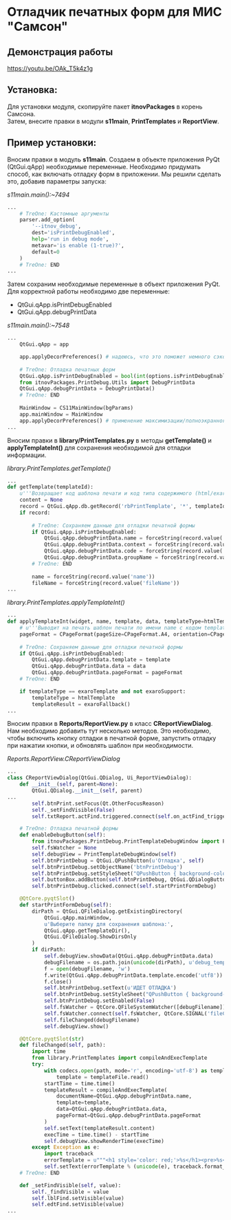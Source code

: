 # Отладчик печатных форм для МИС "Самсон"
## Демонстрация работы
https://youtu.be/OAk_T5k4z1g

## Установка:
Для установки модуля, скопируйте пакет **itnovPackages** в корень Самсона.  
Затем, внесите правки в модули **s11main**, **PrintTemplates** и **ReportView**.

## Пример установки:
Вносим правки в модуль **s11main**. Создаем в объекте приложения PyQt (QtGui.qApp) необходимые переменные.
Необходимо придумать способ, как включать отладку форм в приложении. Мы решили сделать это, добавив параметры запуска:

_s11main.main():~7494_
```python
...
    # TreOne: Кастомные аргументы
    parser.add_option(
        '--itnov_debug',
        dest='isPrintDebugEnabled',
        help='run in debug mode',
        metavar='is enable (1-true)?',
        default=0
    )
    # TreOne: END
...
```

Затем сохраним необходимые переменные в объект приложения PyQt. Для корректной работы необходимо две переменные:
 - QtGui.qApp.isPrintDebugEnabled
 - QtGui.qApp.debugPrintData

_s11main.main():~7548_
```python
...
    QtGui.qApp = app

    app.applyDecorPreferences() # надеюсь, что это поможет немного сэкономить при создании гл.окна
	
    # TreOne: Отладка печатных форм
    QtGui.qApp.isPrintDebugEnabled = bool(int(options.isPrintDebugEnabled))
    from itnovPackages.PrintDebug.Utils import DebugPrintData
    QtGui.qApp.debugPrintData = DebugPrintData()
    # TreOne: END
	
    MainWindow = CS11MainWindow(bgParams)
    app.mainWindow = MainWindow
    app.applyDecorPreferences() # применение максимизации/полноэкранного режима к главному окну
...
```

Вносим правки в **library/PrintTemplates.py** в методы **getTemplate()** и **applyTemplateInt()** для сохранения необходимой для отладки информации.

_library.PrintTemplates.getTemplate()_
```python
...
def getTemplate(templateId):
    u'''Возвращает код шаблона печати и код типа содержимого (html/exaro/svg).'''
    content = None
    record = QtGui.qApp.db.getRecord('rbPrintTemplate', '*', templateId)
    if record:
	
        # TreOne: Сохраняем данные для отладки печатной формы
        if QtGui.qApp.isPrintDebugEnabled:
            QtGui.qApp.debugPrintData.name = forceString(record.value('name'))
            QtGui.qApp.debugPrintData.context = forceString(record.value('context'))
            QtGui.qApp.debugPrintData.code = forceString(record.value('code'))
            QtGui.qApp.debugPrintData.groupName = forceString(record.value('groupName'))
        # TreOne: END
		
        name = forceString(record.value('name'))
        fileName = forceString(record.value('fileName'))
...
```

_library.PrintTemplates.applyTemplateInt()_
```python
...
def applyTemplateInt(widget, name, template, data, templateType=htmlTemplate, fromWidget=None, signAndAttachHandler=None):
    # u'''Выводит на печать шаблон печати по имени name с кодом template и данными data'''
    pageFormat = CPageFormat(pageSize=CPageFormat.A4, orientation=CPageFormat.Portrait, leftMargin=5, topMargin=5, rightMargin=5,  bottomMargin=5)
    
    # TreOne: Сохраняем данные для отладки печатной формы
    if QtGui.qApp.isPrintDebugEnabled:
        QtGui.qApp.debugPrintData.template = template
        QtGui.qApp.debugPrintData.data = data
        QtGui.qApp.debugPrintData.pageFormat = pageFormat
    # TreOne: END

    if templateType == exaroTemplate and not exaroSupport:
        templateType = htmlTemplate
        templateResult = exaroFallback()
...
```


Вносим правки в **Reports/ReportView.py** в класс **CReportViewDialog**. Нам необходимо добавить тут несколько методов.
Это необходимо, чтобы включить кнопку отладки в печатной форме, запустить отладку при нажатии кнопки, и обновлять шаблон при необходимости.

_Reports.ReportView.CReportViewDialog_
```python
...
class CReportViewDialog(QtGui.QDialog, Ui_ReportViewDialog):
    def __init__(self, parent=None):
        QtGui.QDialog.__init__(self, parent)
...
        self.btnPrint.setFocus(Qt.OtherFocusReason)
        self._setFindVisible(False)
        self.txtReport.actFind.triggered.connect(self.on_actFind_triggered)

    # TreOne: Отладка печатной формы
    def enableDebugButton(self):
        from itnovPackages.PrintDebug.PrintTemplateDebugWindow import PrintTemplateDebugWindow
        self.fsWatcher = None
        self.debugView = PrintTemplateDebugWindow(self)
        self.btnPrintDebug = QtGui.QPushButton(u'Отладка', self)
        self.btnPrintDebug.setObjectName('btnPrintDebug')
        self.btnPrintDebug.setStyleSheet("QPushButton { background-color: #fff3c4 }")
        self.buttonBox.addButton(self.btnPrintDebug, QtGui.QDialogButtonBox.ActionRole)
        self.btnPrintDebug.clicked.connect(self.startPrintFormDebug)

    @QtCore.pyqtSlot()
    def startPrintFormDebug(self):
        dirPath = QtGui.QFileDialog.getExistingDirectory(
            QtGui.qApp.mainWindow,
            u'Выберите папку для сохранения шаблона:',
            QtGui.qApp.getTemplateDir(),
            QtGui.QFileDialog.ShowDirsOnly
        )
        if dirPath:
            self.debugView.showData(QtGui.qApp.debugPrintData.data)
            debugFilename = os.path.join(unicode(dirPath), u'debug_template.html')
            f = open(debugFilename, 'w')
            f.write(QtGui.qApp.debugPrintData.template.encode('utf8'))
            f.close()
            self.btnPrintDebug.setText(u'ИДЕТ ОТЛАДКА')
            self.btnPrintDebug.setStyleSheet("QPushButton { background-color: #ffcfc4 }")
            self.btnPrintDebug.setEnabled(False)
            self.fsWatcher = QtCore.QFileSystemWatcher([debugFilename])
            self.fsWatcher.connect(self.fsWatcher, QtCore.SIGNAL('fileChanged(QString)'), self.fileChanged)
            self.fileChanged(debugFilename)
            self.debugView.show()

    @QtCore.pyqtSlot(str)
    def fileChanged(self, path):
        import time
        from library.PrintTemplates import compileAndExecTemplate
        try:
            with codecs.open(path, mode='r', encoding='utf-8') as templateFile:
                template = templateFile.read()
            startTime = time.time()
            templateResult = compileAndExecTemplate(
                documentName=QtGui.qApp.debugPrintData.name,
                template=template,
                data=QtGui.qApp.debugPrintData.data,
                pageFormat=QtGui.qApp.debugPrintData.pageFormat
            )
            self.setText(templateResult.content)
            execTime = time.time() - startTime
            self.debugView.showRenderTime(execTime)
        except Exception as e:
            import traceback
            errorTemplate = u"""<h1 style='color: red;'>%s</h1><pre>%s</pre>"""
            self.setText(errorTemplate % (unicode(e), traceback.format_exc()))
    # TreOne: END

    def _setFindVisible(self, value):
        self._findVisible = value
        self.lblFind.setVisible(value)
        self.edtFind.setVisible(value)
...
```

